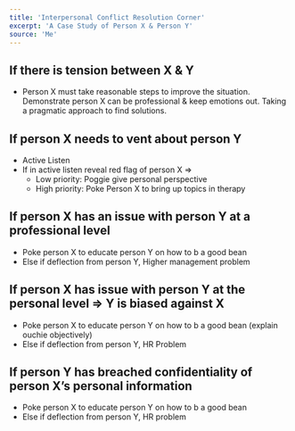 ```yaml
---
title: 'Interpersonal Conflict Resolution Corner'
excerpt: 'A Case Study of Person X & Person Y'
source: 'Me'
---
```


## If there is tension between X & Y
- Person X must take reasonable steps to improve the situation. Demonstrate person X can be professional & keep emotions out. Taking a pragmatic approach to find solutions. 
## If person X needs to vent about person Y
- Active Listen
- If in active listen reveal red flag of person X =>
    - Low priority: Poggie give personal perspective
    - High priority: Poke Person X to bring up topics in therapy
## If person X has an issue with person Y at a professional level
- Poke person X to educate person Y on how to b a good bean
- Else if deflection from person Y, Higher management problem
## If person X has issue with person Y at the personal level => Y is biased against X
- Poke person X to educate person Y on how to b a good bean (explain ouchie objectively)
- Else if deflection from person Y, HR Problem
## If person Y has breached confidentiality of person X’s personal information
- Poke person X to educate person Y on how to b a good bean
- Else if deflection from person Y, HR problem
